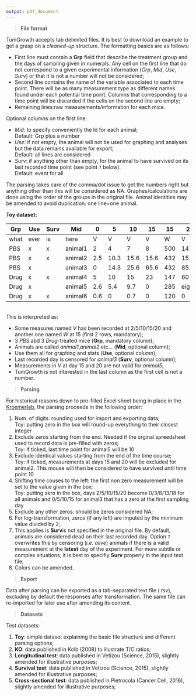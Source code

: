 ```yaml
---
output: pdf_document
---
```


> **File format**

<tumcode>TumGrowth</tumcode> accepts tab delimited files. It is best to download 
an example to get a grasp on a *cleaned-up* structure. The formatting basics are 
as follows:

- First line must contain a **Grp** field that describe the treatment group and 
the days of sampling given in numerals. Any cell on the first line that do not 
correspond to a given experimental information (*Grp*, *Mid*, *Use*, *Surv*) or 
that it is not a number will not be considered;
- Second line contains the name of the variable associated to each time point. 
There will be as many measurement type as different names found under each 
potential time point. Columns that corresponding to a time point will be 
discarded if the cells on the second line are empty;
- Remaining lines:raw measurements/information for each mice.

Optional columns on the first line:

- *Mid*: to specify conveniently the Id for each animal;<br>
<excode>Default: Grp plus a number</excode>
- *Use*: if not empty, the animal will not be used for graphing and analyses but 
the data remains available for export;<br>
<excode>Default: all lines are considered</excode>
- *Surv*: if anything other than empty, for the animal to have survived on its 
last recorded time point (see point `7` below).<br>
<excode>Default: event for all</excode>

The parsing takes care of the comma/dot issue to get the numbers right but 
anything other than this will be considered as NA. Graphes/calculations are done 
using the order of the groups in the original file. Animal identities may be amended to 
avoid duplication: one line=one animal.


**Toy dataset:**

| Grp | Use | Surv | Mid  | 0 | 5 | 10 | 15 | 15 | 20 | d25 |
| --- | --- | ---  | --- |--- |--- |--- |--- |--- |--- |--- |
|  what | ever  |  is | here | V | V | V | V|  W |V | V|
| PBS | x | x  | animal1 | 2 | 4  | 7  | 8 | 500 | 14| 1
| PBS  | x|  x | animal2  | 2.5 | 10.3 | 15.6  |15.6| 432 |15.6 | like |
| PBS  | x|   | animal3  | 0 | 14.3 | 25.6  |65.6| 432 |85.1 |  |
| Drug | x | x | animal4 | 5 | 10 | 15 | 23| 147| 60 | b10
| Drug | x |  | animal5 | 2.6 | 5.4  | 9.7  | 0 | 285| eighty | 0 |
| Drug  | x| x | animal6 | 0.6 | 0  | 0.7  |  0 | 120 | 0 | 613 |

<br>
This is interpreted as: 

- Some measures named *V* has been recorded at 2/5/10/15/20 and another one 
named *W* at 15 (first 2 rows, mandatory);
- 3 *PBS* abd 3 *Drug*-treated mice (**Grp**, mandatory column);
- Animals are called *animal1*,*animal2* etc... (**Mid**, optional column);
- Use them all for graphing and stats (**Use**, optional column);
- Last recorded day is censored for *animal3* (**Surv**, optional column);
- Measurements in *V* at day 15 and 20 are not valid for *animal5*;
- <tumcode>TumGrowth</tumcode> is not interested in the last column as the first 
cell is not a number.


> **Parsing**

For historical reasons down to pre-filled Excel sheet being in place in the 
[Kroemerlab](http://kroemerlab.com/), the parsing proceeds in the following 
order:

1. Num. of digits: rounding used for import and exporting data;<br>
<excode>Toy: putting zero in the box will round-up everything to their closest 
integer</excode>
2. Exclude zeros starting from the end. Needed if the orginal spreedsheet used to record data is pre-filled with zeros;<br>
<excode>Toy: if ticked, last time point for animal5 will be 10</excode>
3. Exclude identical values starting from the end of the time course;<br>
<excode>Toy: if ticked, measurements at days 15 and 20 will be excluded for 
animal2. This mouse will then be considered to have survived until time point 
10</excode>
4. Shifting time couses to the left: the first non zero measurement will be set 
to the value given in the box;<br>
<excode>Toy: putting zero in the box, days 2/5/10/15/20 become 0/3/8/13/18 for 
all animals  and 0/5/10/15 for animal3 that has a zero at the first sampling 
day</excode>
5. Exclude any other zeros: should be zeros considered NA;
6. For log-transformation, zeros (if any left) are imputed by the minimum value 
divided by 2;
7. This applies is **Surv**is not specified in the original file. By default, 
animals are considered dead on their last recorded day. Option `7` overwrites 
this by censoring (*i.e. alive*) animals if there is a valid measurement at the 
**latest** day of the experiment. For more subtile or complex situations, it is 
best to specifiy **Surv** properly in the input text file;
8. Colors can be amended.


> **Export**

Data after parsing can be exported as a tab-separated text file (*.tsv*), 
excluding by default the responses after transformation. The same file can 
re-imported for later use after amending its content.


> **Datasets**

Test datasets:

1. **Toy**: simple dataset explaining the basic file structure and different 
parsing options;
2. **KO**: data published in Kolb (2008) to illustrate T/C ratios;
3. **Longitudinal test**:  data published in Vetizou (Science, 2015), slightly amended for 
illustrative purposes;
4. **Survival test**: data published in Vetizou (Science, 2015), slightly amended for 
illustrative purposes;
5. **Cross-sectional test**: data published in Pietrocola (Cancer Cell, 2016), slightly amended for 
illustrative purposes;
